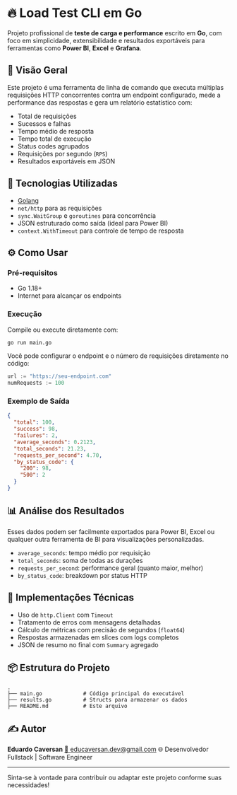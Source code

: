 # 🔥 Load Test CLI em Go

Projeto profissional de **teste de carga e performance** escrito em **Go**, com foco em simplicidade, extensibilidade e resultados exportáveis para ferramentas como **Power BI**, **Excel** e **Grafana**.

## 📌 Visão Geral

Este projeto é uma ferramenta de linha de comando que executa múltiplas requisições HTTP concorrentes contra um endpoint configurado, mede a performance das respostas e gera um relatório estatístico com:

- Total de requisições
- Sucessos e falhas
- Tempo médio de resposta
- Tempo total de execução
- Status codes agrupados
- Requisições por segundo (`RPS`)
- Resultados exportáveis em JSON

## 🚀 Tecnologias Utilizadas

- [Golang](https://golang.org/)
- `net/http` para as requisições
- `sync.WaitGroup` e `goroutines` para concorrência
- JSON estruturado como saída (ideal para Power BI)
- `context.WithTimeout` para controle de tempo de resposta

## ⚙️ Como Usar

### Pré-requisitos

- Go 1.18+
- Internet para alcançar os endpoints

### Execução

Compile ou execute diretamente com:

```bash
go run main.go
````

Você pode configurar o endpoint e o número de requisições diretamente no código:

```go
url := "https://seu-endpoint.com"
numRequests := 100
```

### Exemplo de Saída

```json
{
  "total": 100,
  "success": 98,
  "failures": 2,
  "average_seconds": 0.2123,
  "total_seconds": 21.23,
  "requests_per_second": 4.70,
  "by_status_code": {
    "200": 98,
    "500": 2
  }
}
```

## 📊 Análise dos Resultados

Esses dados podem ser facilmente exportados para Power BI, Excel ou qualquer outra ferramenta de BI para visualizações personalizadas.

* `average_seconds`: tempo médio por requisição
* `total_seconds`: soma de todas as durações
* `requests_per_second`: performance geral (quanto maior, melhor)
* `by_status_code`: breakdown por status HTTP

## 🧪 Implementações Técnicas

* Uso de `http.Client` com `Timeout`
* Tratamento de erros com mensagens detalhadas
* Cálculo de métricas com precisão de segundos (`float64`)
* Respostas armazenadas em slices com logs completos
* JSON de resumo no final com `Summary` agregado

## 📦 Estrutura do Projeto

```
.
├── main.go             # Código principal do executável
├── results.go          # Structs para armazenar os dados
├── README.md           # Este arquivo
```

## ✍️ Autor

**Eduardo Caversan**
[📧 educaversan.dev@gmail.com](mailto:educaversan.dev@gmail.com)
🌐 Desenvolvedor Fullstack | Software Engineer

---

Sinta-se à vontade para contribuir ou adaptar este projeto conforme suas necessidades!